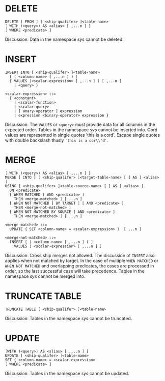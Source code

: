 # DELETE
```
DELETE [ FROM ] [ <ship-qualifer> ]<table-name>
[ WITH (<query>) AS <alias> [ ,...n ] ]
[ WHERE <predicate> ]
```

Discussion:
Data in the namespace *sys* cannot be deleted.


# INSERT

```
INSERT INTO [ <ship-qualifer> ]<table-name>
  [ ( <column-name> [ ,...n ] ) ]
  { VALUES (<scalar-expression> [ ,...n ] ) [ ,...n ]
    | <query> }
```

```
<scalar-expression> ::=
  { <constant>
    | <scalar-function>
    | <scalar-query>
    | [ unary-operator ] expression
    | expression <binary-operator> expression }
```

Discussion:
The `VALUES` or `<query>` must provide data for all columns in the expected order.
Tables in the namespace *sys* cannot be inserted into.
Cord values are represented in single quotes 'this is a cord'.
Escape single quotes with double backslash thusly `'this is a cor\\'d'`.


# MERGE

```
[ WITH (<query>) AS <alias> [ ,...n ] ]
MERGE [ INTO ] [ <ship-qualifer> ]<target-table-name> [ [ AS ] <alias> ]
USING [ <ship-qualifer> ]<table-source-name> [ [ AS ] <alias> ]
  ON <predicate>
  [ WHEN MATCHED [ AND <predicate> ]
    THEN <merge-matched> ] [ ...n ]
  [ WHEN NOT MATCHED [ BY TARGET ] [ AND <predicate> ]
    THEN <merge-not-matched> ]
  [ WHEN NOT MATCHED BY SOURCE [ AND <predicate> ]
    THEN <merge-matched> ] [ ...n ]
```

```
<merge-matched> ::=
  UPDATE { SET <column-name> = <scalar-expression> }  [ ...n ]
```

```
<merge-not-matched> ::=
  INSERT [ ( <column-name> [ ,...n ] ) ]
    VALUES ( <scalar-expression> [ ,...n ] )
```

Discussion:
Cross ship merges not allowed.
The discussion of `INSERT` also applies when not matched by target.
In the case of multiple `WHEN MATCHED` or `WHEN NOT MATCHED` and overlapping predicates, the cases are processed in order, so the last successful case will take precedence.
Tables in the namespace *sys* cannot be merged into.


# TRUNCATE TABLE

`TRUNCATE TABLE [ <ship-qualifer> ]<table-name>`

Discussion:
Tables in the namespace *sys* cannot be truncated.


# UPDATE

```
[WITH (<query>) AS <alias> [ ,...n ] ]
UPDATE [ <ship-qualifer> ]<table-name>
SET { <column-name> = <scalar-expression>
[ WHERE <predicate> ]
```

Discussion:
Tables in the namespace *sys* cannot be updated.
